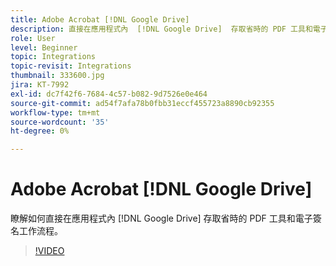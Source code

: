 ```yaml
---
title: Adobe Acrobat [!DNL Google Drive]
description: 直接在應用程式內  [!DNL Google Drive]  存取省時的 PDF 工具和電子簽名工作流程
role: User
level: Beginner
topic: Integrations
topic-revisit: Integrations
thumbnail: 333600.jpg
jira: KT-7992
exl-id: dc7f42f6-7684-4c57-b082-9d7526e0e464
source-git-commit: ad54f7afa78b0fbb31eccf455723a8890cb92355
workflow-type: tm+mt
source-wordcount: '35'
ht-degree: 0%

---
```


# Adobe Acrobat [!DNL Google Drive]

瞭解如何直接在應用程式內 [!DNL Google Drive] 存取省時的 PDF 工具和電子簽名工作流程。

>[!VIDEO](https://video.tv.adobe.com/v/333600?quality=12&learn=on&hidetitle=true)
